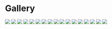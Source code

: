 # Gallery

<img src="https://github.com/StefanPeev/Common-Serif/blob/main/images/CommonSerif_950x475_01.jpg" />

<img src="https://github.com/StefanPeev/Common-Serif/blob/main/images/CommonSerif_950x475_02.jpg" />

<img src="https://github.com/StefanPeev/Common-Serif/blob/main/images/CommonSerif_950x475_03.jpg" />

<img src="https://github.com/StefanPeev/Common-Serif/blob/main/images/CommonSerif_950x475_04.jpg" />

<img src="https://github.com/StefanPeev/Common-Serif/blob/main/images/CommonSerif_950x475_05.jpg" />

<img src="https://github.com/StefanPeev/Common-Serif/blob/main/images/CommonSerif_950x475_06.jpg" />

<img src="https://github.com/StefanPeev/Common-Serif/blob/main/images/CommonSerif_950x475_07.jpg" />

<img src="https://github.com/StefanPeev/Common-Serif/blob/main/images/CommonSerif_950x475_08.jpg" />

<img src="https://github.com/StefanPeev/Common-Serif/blob/main/images/CommonSerif_950x475_09.jpg" />

<img src="https://github.com/StefanPeev/Common-Serif/blob/main/images/CommonSerif_950x475_10.jpg" />

<img src="https://github.com/StefanPeev/Common-Serif/blob/main/images/CommonSerif_01.jpg" />

<img src="https://github.com/StefanPeev/Common-Serif/blob/main/images/CommonSerif_02.png" />

<img src="https://github.com/StefanPeev/Common-Serif/blob/main/images/CommonSerif_03.png" />

<img src="https://github.com/StefanPeev/Common-Serif/blob/main/images/CommonSerif_1200x625_10.jpg" />

<img src="https://github.com/StefanPeev/Common-Serif/blob/main/images/CommonSerif_1200x625_11.jpg" />

<img src="https://github.com/StefanPeev/Common-Serif/blob/main/images/CommonSerif_1200x625_12.jpg" />

<img src="https://github.com/StefanPeev/Common-Serif/blob/main/images/CommonSerif_1200x625_13.jpg" />

